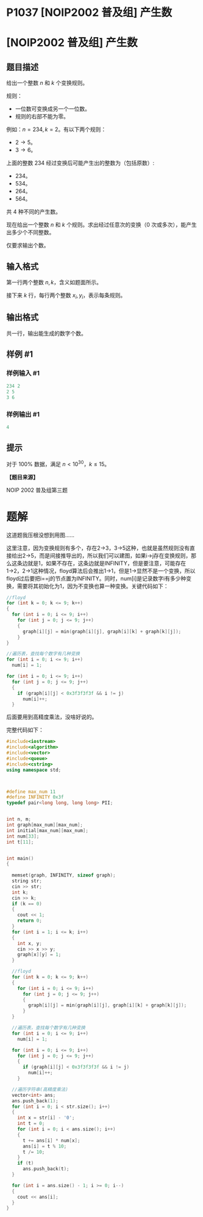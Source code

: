 # P1037 \[NOIP2002 普及组] 产生数

# \[NOIP2002 普及组] 产生数

## 题目描述

给出一个整数 $n$ 和 $k$ 个变换规则。

规则：

- 一位数可变换成另一个一位数。
- 规则的右部不能为零。

例如：$n=234,k=2$。有以下两个规则：

- $2\longrightarrow 5$。 &#x20;
- $3\longrightarrow 6$。&#x20;

上面的整数 $234$ 经过变换后可能产生出的整数为（包括原数）:

- $234$。
- $534$。
- $264$。
- $564$。

共 $4$ 种不同的产生数。

现在给出一个整数 $n$ 和 $k$ 个规则。求出经过任意次的变换（$0$ 次或多次），能产生出多少个不同整数。

仅要求输出个数。

## 输入格式

第一行两个整数 $n,k$，含义如题面所示。

接下来 $k$ 行，每行两个整数 $x_i,y_i$，表示每条规则。

## 输出格式

共一行，输出能生成的数字个数。

## 样例 #1

### 样例输入 #1

```c++
234 2
2 5
3 6
```

### 样例输出 #1

```c++
4
```

## 提示

对于 $100\%$ 数据，满足 $n \lt 10^{30}$，$k \le 15$。

**【题目来源】**

NOIP 2002 普及组第三题

# 题解

这道题我压根没想到用图......

这里注意，因为变换规则有多个，存在2→3，3→5这种，也就是虽然规则没有直接给出2→5，而是间接推导出的，所以我们可以建图，如果i→j存在变换规则，那么这条边就是1，如果不存在，这条边就是INFINITY，但是要注意，可能存在1→2，2→1这种情况，floyd算法后会推出1→1，但是1→显然不是一个变换，所以floyd过后要把i==j的节点置为INFINITY。同时，num\[i]是记录数字i有多少种变换，需要将其初始化为1，因为不变换也算一种变换。关键代码如下：

```c++
//floyd
for (int k = 0; k <= 9; k++)
{
  for (int i = 0; i <= 9; i++)
    for (int j = 0; j <= 9; j++)
    {
      graph[i][j] = min(graph[i][j], graph[i][k] + graph[k][j]);
    }
}

//遍历表，查找每个数字有几种变换
for (int i = 0; i <= 9; i++)
  num[i] = 1;

for (int i = 0; i <= 9; i++)
  for (int j = 0; j <= 9; j++)
  {
    if (graph[i][j] < 0x3f3f3f3f && i != j)
      num[i]++;
  }
```

后面要用到高精度乘法，没啥好说的。

完整代码如下：

```c++
#include<iostream>
#include<algorithm>
#include<vector>
#include<queue>
#include<cstring>
using namespace std;



#define max_num 11
#define INFINITY 0x3f   
typedef pair<long long, long long> PII;


int n, m;
int graph[max_num][max_num];
int initial[max_num][max_num];
int num[33];
int t[11];


int main()
{
  
  memset(graph, INFINITY, sizeof graph);
  string str;
  cin >> str;
  int k;
  cin >> k;
  if (k == 0)
  {
    cout << 1;
    return 0;
  }
  for (int i = 1; i <= k; i++)
  {
    int x, y;
    cin >> x >> y;
    graph[x][y] = 1;
  }

  //floyd
  for (int k = 0; k <= 9; k++)
  {
    for (int i = 0; i <= 9; i++)
      for (int j = 0; j <= 9; j++)
      {
        graph[i][j] = min(graph[i][j], graph[i][k] + graph[k][j]);
      }
  }

  //遍历表，查找每个数字有几种变换
  for (int i = 0; i <= 9; i++)
    num[i] = 1;

  for (int i = 0; i <= 9; i++)
    for (int j = 0; j <= 9; j++)
    {
      if (graph[i][j] < 0x3f3f3f3f && i != j)
        num[i]++;
    }

  //遍历字符串(高精度乘法)
  vector<int> ans;
  ans.push_back(1);
  for (int i = 0; i < str.size(); i++)
  {
    int x = str[i] - '0';
    int t = 0;
    for (int i = 0; i < ans.size(); i++)
    {
      t += ans[i] * num[x];
      ans[i] = t % 10;
      t /= 10;
    }
    if (t)
      ans.push_back(t);
  }

  for (int i = ans.size() - 1; i >= 0; i--)
  {
    cout << ans[i];
  }
}
```
